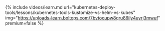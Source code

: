 {% include videos/learn.md
     url="kubernetes-deploy-tools/lessons/kubernetes-tools-kustomize-vs-helm-vs-kubes"
     img="https://uploads-learn.boltops.com/7bvtooupw8qru86ily4uyrj3mwuf"
     premium=false %}